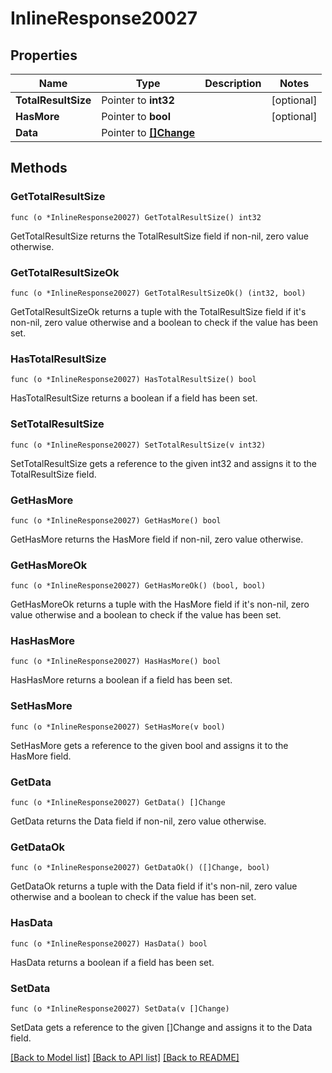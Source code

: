 # InlineResponse20027

## Properties

Name | Type | Description | Notes
------------ | ------------- | ------------- | -------------
**TotalResultSize** | Pointer to **int32** |  | [optional] 
**HasMore** | Pointer to **bool** |  | [optional] 
**Data** | Pointer to [**[]Change**](Change.md) |  | 

## Methods

### GetTotalResultSize

`func (o *InlineResponse20027) GetTotalResultSize() int32`

GetTotalResultSize returns the TotalResultSize field if non-nil, zero value otherwise.

### GetTotalResultSizeOk

`func (o *InlineResponse20027) GetTotalResultSizeOk() (int32, bool)`

GetTotalResultSizeOk returns a tuple with the TotalResultSize field if it's non-nil, zero value otherwise
and a boolean to check if the value has been set.

### HasTotalResultSize

`func (o *InlineResponse20027) HasTotalResultSize() bool`

HasTotalResultSize returns a boolean if a field has been set.

### SetTotalResultSize

`func (o *InlineResponse20027) SetTotalResultSize(v int32)`

SetTotalResultSize gets a reference to the given int32 and assigns it to the TotalResultSize field.

### GetHasMore

`func (o *InlineResponse20027) GetHasMore() bool`

GetHasMore returns the HasMore field if non-nil, zero value otherwise.

### GetHasMoreOk

`func (o *InlineResponse20027) GetHasMoreOk() (bool, bool)`

GetHasMoreOk returns a tuple with the HasMore field if it's non-nil, zero value otherwise
and a boolean to check if the value has been set.

### HasHasMore

`func (o *InlineResponse20027) HasHasMore() bool`

HasHasMore returns a boolean if a field has been set.

### SetHasMore

`func (o *InlineResponse20027) SetHasMore(v bool)`

SetHasMore gets a reference to the given bool and assigns it to the HasMore field.

### GetData

`func (o *InlineResponse20027) GetData() []Change`

GetData returns the Data field if non-nil, zero value otherwise.

### GetDataOk

`func (o *InlineResponse20027) GetDataOk() ([]Change, bool)`

GetDataOk returns a tuple with the Data field if it's non-nil, zero value otherwise
and a boolean to check if the value has been set.

### HasData

`func (o *InlineResponse20027) HasData() bool`

HasData returns a boolean if a field has been set.

### SetData

`func (o *InlineResponse20027) SetData(v []Change)`

SetData gets a reference to the given []Change and assigns it to the Data field.


[[Back to Model list]](../README.md#documentation-for-models) [[Back to API list]](../README.md#documentation-for-api-endpoints) [[Back to README]](../README.md)


